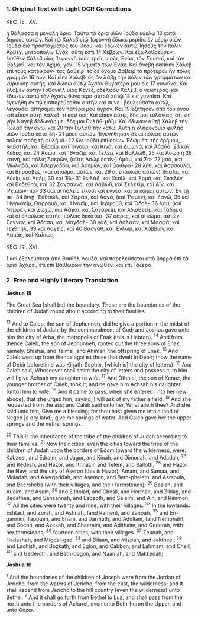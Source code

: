### 1. Original Text with Light OCR Corrections

ΚΕΦ. ΙΕ΄. XV.

ἡ θάλασσα ἡ μεγάλη ὅρια. Ταῦτα τὰ ὅρια υἱῶν Ἰούδα κύκλῳ
13 κατὰ δήμους αὐτῶν. Καὶ τῷ Χάλεβ υἱῷ Ἰεφοννῆ ἔδωκε μερίδα
ἐν μέσῳ υἱῶν Ἰούδα διὰ προστάγματος τοῦ Θεοῦ, καὶ ἔδωκεν
αὐτῷ Ἰησοῦς τὴν πόλιν Ἀρβὲχ, μητρόπολιν Ἐνάκ· αὕτη ἐστὶ
14 Χεβρών. Καὶ ἐξωλόθρευσεν ἐκεῖθεν Χάλεβ υἱὸς Ἰεφοννῆ τοὺς τρεῖς
υἱοὺς Ἐνάκ, τὸν Σουσαΐ, καὶ τὸν Θολμαΐ, καὶ τὸν Ἀχιμᾶ, γεν-
15 νήματα τῶν Ἐνάκ. Καὶ ἀνέβη ἐκεῖθεν Χάλεβ ἐπὶ τοὺς κατοικοῦν-
τας Δαβείρ· τὸ δὲ ὄνομα Δαβείρ τὸ πρότερον ἦν πόλις γραμμά-
16 των. Καὶ εἶπε Χάλεβ· ὃς ἂν λάβῃ τὴν πόλιν τῶν γραμμάτων
καὶ κυριεύσῃ αὐτῆς, καὶ δώσω αὐτῷ Ἀχσὰν θυγατέρα μου εἰς
17 γυναῖκα. Καὶ ἔλαβεν αὐτὴν Γοθονιὴλ υἱὸς Κενὲζ, ἀδελφοῦ Χάλεβ,
ὁ νεώτερος· καὶ ἔδωκεν αὐτῷ τὴν Ἀχσὰν θυγατέρα αὐτοῦ αὐτῷ
18 εἰς γυναῖκα. Καὶ ἐγενήθη ἐν τῷ εἰσπορεύεσθαι αὐτὴν καὶ συνε-
βουλεύσατο αὐτῷ, λέγουσα· αἰτήσομαι τὸν πατέρα μου ἀγρόν. Καὶ
19 ἐζήτησεν ἀπὸ τοῦ ὄνου· καὶ εἶπεν αὐτῇ Χάλεβ· τί ἐστί σοι; Καὶ
εἶπεν αὐτῷ, δός μοι εὐλογίας, ὅτι εἰς γῆν Ναγὲβ δέδωκάς με· δὸς
μοι Γωλὰθ-μάϊμ. Καὶ ἔδωκεν αὐτῇ Χάλεβ τὴν Γωλὰθ τὴν ἄνω, καὶ
20 τὴν Γωλὰθ τὴν κάτω. Αὕτη ἡ κληρονομία φυλῆς υἱῶν Ἰούδα κατὰ δή-
21 μους αὐτῶν. Ἐγενήθησαν δὲ αἱ πόλεις αὐτῶν πόλεις πρὸς τῇ φυλῇ υἱ-
22 ῶν Ἰούδα ἐπὶ ὁρίων Ἐδὼμ ἐπὶ τῆς ἐρήμου, Καβσεὴλ, καὶ Ἐδραΐμ, καὶ
Ἰαγούρ, καὶ Κινά, καὶ Διμωνά, καὶ Ἀδαδὰ, 23 καὶ Κέδες, καὶ
24 Ἀσὼρ, καὶ Ἰθναζὶρ, καὶ Τελέμ, καὶ Βαλλὼθ, 25 καὶ Ἀσὼρ ἡ
26 καινὴ, καὶ πόλις Ἀσερὼν, (αὕτη Ἀσὼρ ἐστίν·) Ἀμὰμ, καὶ Σα-
27 μαὰ, καὶ Μωλαδὰ, καὶ Ἀσεργαδδὰ, καὶ Ἀσεμὼν, καὶ Βαιθφα-
28 λὲθ, καὶ Ἀσρσουλὰ, καὶ Βηρσαβεὲ, (καὶ αἱ κῶμαι αὐτῶν, καὶ
29 αἱ ἐπαύλεις αὐτῶν) Βααλὰ, καὶ Αὐεὶμ, καὶ Ἀσὲμ, 30 καὶ Ἐλ-
31 θωλὰδ, καὶ Χεσὶλ, καὶ Ἑρμὰ, καὶ Σικελέγ, καὶ Βεδεθηὰ, καὶ
32 Σανσαννὰ, καὶ Λαβὼθ, καὶ Σελεεὶμ, καὶ Αἴν, καὶ Ῥεμμὼν· πᾶ-
33 σαι αἱ πόλεις εἴκοσι καὶ ἐννέα, καὶ αἱ κῶμαι αὐτῶν. Ἐν τῇ πε-
34 δινῇ, Ἐσθαὼλ, καὶ Σαρὰα, καὶ Ἀσνὰ, (καὶ Ῥαμὲν), καὶ Ζανὼ,
35 καὶ Ἡγγωνεὶμ, Θαρρουὰ, καὶ Ἡναεὶμ, καὶ Ἱεριμοὺθ, καὶ Ὀδολ-
36 λὰμ, (καὶ Νεμφὰ), καὶ Σωχὼ, καὶ Ἀζηκὰ, καὶ Σαγαρεὶμ, καὶ
Ἀδιαθεεὶμ, καὶ Γάδηρα, καὶ αἱ ἐπαύλεις αὐτῆς· πόλεις δεκατέσ-
37 σαρες, καὶ αἱ κῶμαι αὐτῶν. Σεννὰν, καὶ Ἀδασὰ, καὶ Μαγδαλ-
38 γὰδ, καὶ Δαλαὰν, καὶ Μασφὰ, καὶ Ἰεχθηὴλ, 39 καὶ Λαγεῖς, καὶ
40 Βασγάθ, καὶ Ἐγλὼμ, καὶ Χαββὼν, καὶ Λαμὰς, καὶ Χαλιὼς,

ΚΕΦ. ΙϚʹ. XVI.

1 καὶ ἐξελεύσεται ἀπὸ Βαιθὴλ Λουζὰ, καὶ παρελεύσεται ἀπὸ βορρᾶ
ἐπὶ τὰ ὅρια Ἀχαρεὶ, ἔτι ἐπὶ Βαιθωρὼν τὴν ἄνωθεν, καὶ ἐπὶ Γάζερα.

### 2. Free and Highly Literary Translation

**Joshua 15**

The Great Sea [shall be] the boundary. These are the boundaries of the children of Judah round about according to their families.

<sup>13</sup> And to Caleb, the son of Jephunneh, did he give a portion in the midst of the children of Judah, by the commandment of God; and Joshua gave unto him the city of Arba, the metropolis of Enak (this is Hebron).
<sup>14</sup> And from thence Caleb, the son of Jephunneh, rooted out the three sons of Enak, namely, Shishai, and Talmai, and Ahiman, the offspring of Enak.
<sup>15</sup> And Caleb went up from thence against those that dwelt in Debir; (now the name of Debir beforetime was Kirjath-Sepher, [which is] the city of letters).
<sup>16</sup> And Caleb said, Whosoever shall smite the city of letters and possess it, to him will I give Achsah my daughter to wife.
<sup>17</sup> And Othniel, the son of Kenaz, the younger brother of Caleb, took it; and he gave him Achsah his daughter [unto] him to wife.
<sup>18</sup> And it came to pass, when she entered [into her new abode], that she urged him, saying, I will ask of my father a field.
<sup>19</sup> And she requested from the ass; and Caleb said unto her, What aileth thee? And she said unto him, Give me a blessing; for thou hast given me into a land of Negeb [a dry land]; give me springs of water. And Caleb gave her the upper springs and the nether springs.

<sup>20</sup> This is the inheritance of the tribe of the children of Judah according to their families.
<sup>21</sup> Now their cities, even the cities toward the tribe of the children of Judah upon the borders of Edom toward the wilderness, were: Kabzeel, and Edraim, and Jagur, and Kinah, and Dimonah, and Adadah,
<sup>23</sup> and Kedesh, and Hazor, and Ithnazir, and Telem, and Balloth,
<sup>25</sup> and Hazor the New, and the city of Aseron (this is Hazor); Amam, and Samaa, and Moladah, and Asergaddah, and Asemon, and Beth-pheleth, and Asrsoula, and Beersheba (with their villages, and their farmsteads);
<sup>29</sup> Baalah, and Aueim, and Asem,
<sup>30</sup> and Eltholad, and Chesil, and Hormah, and Ziklag, and Bedethea, and Sansannah, and Labaoth, and Seleim, and Ain, and Rimmon;
<sup>32</sup> All the cities were twenty and nine, with their villages.
<sup>33</sup> In the lowlands: Eshtaol, and Zorah, and Ashnah, (and Ramen), and Zanoah,
<sup>35</sup> and En-gannim, Tappuah, and Enam, and Jarmuth, and Adullam, (and Nemphah), and Socoh, and Azekah, and Shaaraim, and Adithaim, and Gederah, with her farmsteads;
<sup>36</sup> fourteen cities, with their villages.
<sup>37</sup> Zennah, and Hadashah, and Migdal-gad,
<sup>38</sup> and Dilaan, and Mizpah, and Jektheel,
<sup>39</sup> and Lachish, and Bozkath, and Eglon, and Cabbon, and Lahmam, and Chelil,
<sup>40</sup> and Gederoth, and Beth-dagon, and Naamah, and Makkedah;

**Joshua 16**

<sup>1</sup> And the boundaries of the children of Joseph were from the Jordan of Jericho, from the waters of Jericho, from the east, the wilderness; and it shall ascend from Jericho to the hill country (even the wilderness) unto Bethel.
<sup>2</sup> And it shall go forth from Bethel to Luz, and shall pass from the north unto the borders of Acharei, even unto Beth-horon the Upper, and unto Gezer.